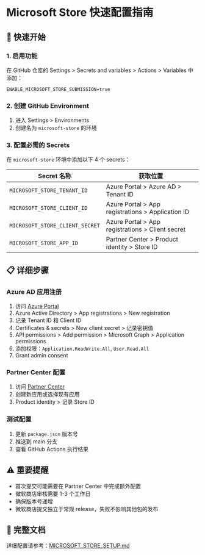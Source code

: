 # Microsoft Store 快速配置指南

## 🚀 快速开始

### 1. 启用功能
在 GitHub 仓库的 Settings > Secrets and variables > Actions > Variables 中添加：
```
ENABLE_MICROSOFT_STORE_SUBMISSION=true
```

### 2. 创建 GitHub Environment
1. 进入 Settings > Environments
2. 创建名为 `microsoft-store` 的环境

### 3. 配置必需的 Secrets
在 `microsoft-store` 环境中添加以下 4 个 secrets：

| Secret 名称 | 获取位置 |
|------------|----------|
| `MICROSOFT_STORE_TENANT_ID` | Azure Portal > Azure AD > Tenant ID |
| `MICROSOFT_STORE_CLIENT_ID` | Azure Portal > App registrations > Application ID |
| `MICROSOFT_STORE_CLIENT_SECRET` | Azure Portal > App registrations > Client secret |
| `MICROSOFT_STORE_APP_ID` | Partner Center > Product identity > Store ID |

## 📋 详细步骤

### Azure AD 应用注册
1. 访问 [Azure Portal](https://portal.azure.com)
2. Azure Active Directory > App registrations > New registration
3. 记录 Tenant ID 和 Client ID
4. Certificates & secrets > New client secret > 记录密钥值
5. API permissions > Add permission > Microsoft Graph > Application permissions
6. 添加权限：`Application.ReadWrite.All`, `User.Read.All`
7. Grant admin consent

### Partner Center 配置
1. 访问 [Partner Center](https://partner.microsoft.com/dashboard)
2. 创建新应用或选择现有应用
3. Product identity > 记录 Store ID

### 测试配置
1. 更新 `package.json` 版本号
2. 推送到 main 分支
3. 查看 GitHub Actions 执行结果

## ⚠️ 重要提醒

- 首次提交可能需要在 Partner Center 中完成额外配置
- 微软商店审核需要 1-3 个工作日
- 确保版本号递增
- 微软商店提交独立于常规 release，失败不影响其他包的发布

## 🔗 完整文档
详细配置请参考：[MICROSOFT_STORE_SETUP.md](./MICROSOFT_STORE_SETUP.md)
